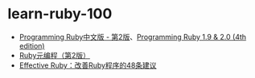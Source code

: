 # learn-ruby-100


* [Programming Ruby中文版 - 第2版](./9787121038150/)、[Programming Ruby 1.9 & 2.0 (4th edition)](./9781937785499/)
* [Ruby元编程（第2版）](./9787568009799/)
* [Effective Ruby：改善Ruby程序的48条建议](./9787111521242/)